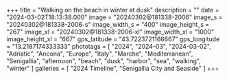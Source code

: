 +++
title = "Walking on the beach in winter at dusk"
description = ""
date = "2024-03-02T18:13:38.000"
image = "20240302@181338-2006"
image_s = "20240302@181338-2006-s"
image_width_s = "400"
image_height_s = "267"
image_xl = "20240302@181338-2006-xl"
image_width_xl = "1000"
image_height_xl = "667"
gps_latitude = "43.7223721166667"
gps_longitude = "13.2187174333333"
phototags = [ "2024", "2024-03", "2024-03-02", "Adriatic", "Ancona", "Europe", "Italy", "Marche", "Mediterranean", "Senigallia", "afternoon", "beach", "dusk", "harbor", "sea", "walking", "winter" ]
galleries = [ "2024 Timeline", "Senigallia City and Seaside" ]
+++
